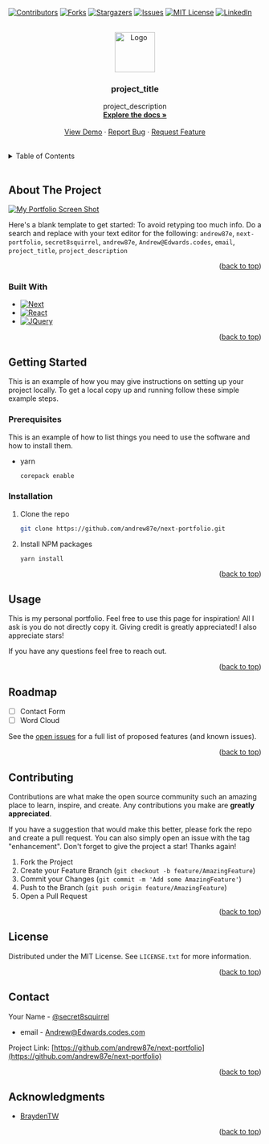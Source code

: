 <a name="readme-top"></a>

[![Contributors][contributors-shield]][contributors-url]
[![Forks][forks-shield]][forks-url]
[![Stargazers][stars-shield]][stars-url]
[![Issues][issues-shield]][issues-url]
[![MIT License][license-shield]][license-url]
[![LinkedIn][linkedin-shield]][linkedin-url]



<!-- PROJECT LOGO -->
<br />
<div align="center">
  <a href="https://github.com/andrew87e/next-portfolio">
    <img src="images/logo.png" alt="Logo" width="80" height="80">
  </a>

<h3 align="center">project_title</h3>

  <p align="center">
    project_description
    <br />
    <a href="https://github.com/andrew87e/next-portfolio"><strong>Explore the docs »</strong></a>
    <br />
    <br />
    <a href="https://github.com/andrew87e/next-portfolio">View Demo</a>
    ·
    <a href="https://github.com/andrew87e/next-portfolio/issues">Report Bug</a>
    ·
    <a href="https://github.com/andrew87e/next-portfolio/issues">Request Feature</a>
  </p>
</div>

<br>

<!-- TABLE OF CONTENTS -->
<details>
  <summary>Table of Contents</summary>
  <ol>
    <li>
      <a href="#about-the-project">About The Project</a>
      <ul>
        <li><a href="#built-with">Built With</a></li>
      </ul>
    </li>
    <li>
      <a href="#getting-started">Getting Started</a>
      <ul>
        <li><a href="#prerequisites">Prerequisites</a></li>
        <li><a href="#installation">Installation</a></li>
      </ul>
    </li>
    <li><a href="#usage">Usage</a></li>
    <li><a href="#roadmap">Roadmap</a></li>
    <li><a href="#contributing">Contributing</a></li>
    <li><a href="#license">License</a></li>
    <li><a href="#contact">Contact</a></li>
    <li><a href="#acknowledgments">Acknowledgments</a></li>
  </ol>
</details>
<br>


<!-- ABOUT THE PROJECT -->
## About The Project

[![My Portfolio Screen Shot][product-screenshot]](./public/img/KfIFDWD.png)

Here's a blank template to get started: To avoid retyping too much info. Do a search and replace with your text editor for the following: `andrew87e`, `next-portfolio`, `secret8squirrel`, `andrew87e`, `Andrew@Edwards.codes`, `email`, `project_title`, `project_description`

<p align="right">(<a href="#readme-top">back to top</a>)</p>



### Built With

* [![Next][Next.js]][Next-url]
* [![React][React.js]][React-url]
* [![JQuery][JQuery.com]][JQuery-url]


<p align="right">(<a href="#readme-top">back to top</a>)</p>



<!-- GETTING STARTED -->
## Getting Started

This is an example of how you may give instructions on setting up your project locally.
To get a local copy up and running follow these simple example steps.

### Prerequisites

This is an example of how to list things you need to use the software and how to install them.
* yarn
  ```sh
  corepack enable
  ```

### Installation

1. Clone the repo
   ```sh
   git clone https://github.com/andrew87e/next-portfolio.git
   ```
2. Install NPM packages
   ```sh
   yarn install
   ```

<p align="right">(<a href="#readme-top">back to top</a>)</p>



<!-- USAGE EXAMPLES -->
## Usage

This is my personal portfolio. Feel free to use this page for inspiration! All I ask is you do not directly copy it. Giving credit is greatly appreciated! I also appreciate stars!

If you have any questions feel free to reach out. 

<p align="right">(<a href="#readme-top">back to top</a>)</p>



<!-- ROADMAP -->
## Roadmap

- [ ] Contact Form
- [ ] Word Cloud

See the [open issues](https://github.com/andrew87e/next-portfolio/issues) for a full list of proposed features (and known issues).

<p align="right">(<a href="#readme-top">back to top</a>)</p>



<!-- CONTRIBUTING -->
## Contributing

Contributions are what make the open source community such an amazing place to learn, inspire, and create. Any contributions you make are **greatly appreciated**.

If you have a suggestion that would make this better, please fork the repo and create a pull request. You can also simply open an issue with the tag "enhancement".
Don't forget to give the project a star! Thanks again!

1. Fork the Project
2. Create your Feature Branch (`git checkout -b feature/AmazingFeature`)
3. Commit your Changes (`git commit -m 'Add some AmazingFeature'`)
4. Push to the Branch (`git push origin feature/AmazingFeature`)
5. Open a Pull Request

<p align="right">(<a href="#readme-top">back to top</a>)</p>



<!-- LICENSE -->
## License

Distributed under the MIT License. See `LICENSE.txt` for more information.

<p align="right">(<a href="#readme-top">back to top</a>)</p>



<!-- CONTACT -->
## Contact

Your Name - [@secret8squirrel](https://twitter.com/secret8squirrel)
 - email - Andrew@Edwards.codes.com

Project Link: [https://github.com/andrew87e/next-portfolio](https://github.com/andrew87e/next-portfolio)

<p align="right">(<a href="#readme-top">back to top</a>)</p>



<!-- ACKNOWLEDGMENTS -->
## Acknowledgments

* [BraydenTW](https://github.com/BraydenTW/braydentw.io)

<p align="right">(<a href="#readme-top">back to top</a>)</p>



<!-- MARKDOWN LINKS & IMAGES -->
<!-- https://www.markdownguide.org/basic-syntax/#reference-style-links -->
[contributors-shield]: https://img.shields.io/github/contributors/andrew87e/next-portfolio.svg?style=for-the-badge
[contributors-url]: https://github.com/andrew87e/next-portfolio/graphs/contributors
[forks-shield]: https://img.shields.io/github/forks/andrew87e/next-portfolio.svg?style=for-the-badge
[forks-url]: https://github.com/andrew87e/next-portfolio/network/members
[stars-shield]: https://img.shields.io/github/stars/andrew87e/next-portfolio.svg?style=for-the-badge
[stars-url]: https://github.com/andrew87e/next-portfolio/stargazers
[issues-shield]: https://img.shields.io/github/issues/andrew87e/next-portfolio.svg?style=for-the-badge
[issues-url]: https://github.com/andrew87e/next-portfolio/issues
[license-shield]: https://img.shields.io/github/license/andrew87e/next-portfolio.svg?style=for-the-badge
[license-url]: https://github.com/andrew87e/next-portfolio/blob/master/LICENSE.txt
[linkedin-shield]: https://img.shields.io/badge/-LinkedIn-black.svg?style=for-the-badge&logo=linkedin&colorB=555
[linkedin-url]: https://linkedin.com/in/andrew87e
[product-screenshot]: images/screenshot.png
[Next.js]: https://img.shields.io/badge/next.js-000000?style=for-the-badge&logo=nextdotjs&logoColor=white
[Next-url]: https://nextjs.org/
[React.js]: https://img.shields.io/badge/React-20232A?style=for-the-badge&logo=react&logoColor=61DAFB
[React-url]: https://reactjs.org/
[JQuery.com]: https://img.shields.io/badge/jQuery-0769AD?style=for-the-badge&logo=jquery&logoColor=white
[JQuery-url]: https://jquery.com 
